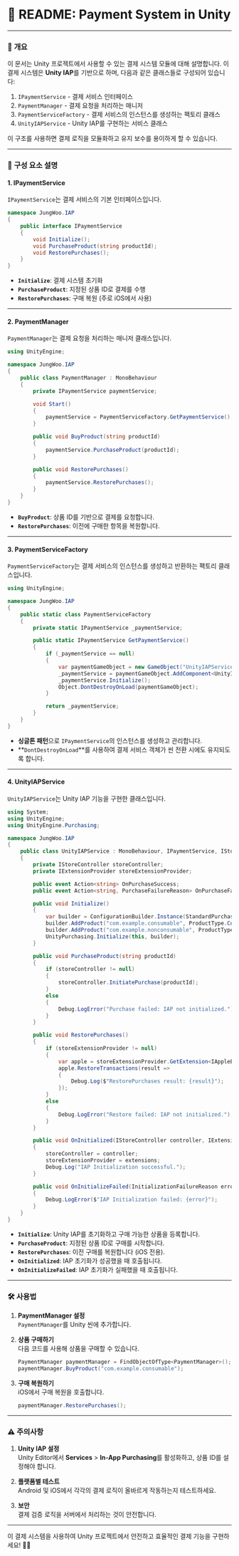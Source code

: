# 📄 **README: Payment System in Unity**

---

### 📌 **개요**

이 문서는 Unity 프로젝트에서 사용할 수 있는 결제 시스템 모듈에 대해 설명합니다. 이 결제 시스템은 **Unity IAP**를 기반으로 하며, 다음과 같은 클래스들로 구성되어 있습니다:

1. `IPaymentService` - 결제 서비스 인터페이스
2. `PaymentManager` - 결제 요청을 처리하는 매니저
3. `PaymentServiceFactory` - 결제 서비스의 인스턴스를 생성하는 팩토리 클래스
4. `UnityIAPService` - Unity IAP를 구현하는 서비스 클래스

이 구조를 사용하면 결제 로직을 모듈화하고 유지 보수를 용이하게 할 수 있습니다.

---

### 🚀 **구성 요소 설명**

#### 1. **IPaymentService**

`IPaymentService`는 결제 서비스의 기본 인터페이스입니다.

```csharp
namespace JungWoo.IAP
{
    public interface IPaymentService
    {
        void Initialize();
        void PurchaseProduct(string productId);
        void RestorePurchases();
    }
}
```

- **`Initialize`**: 결제 시스템 초기화  
- **`PurchaseProduct`**: 지정된 상품 ID로 결제를 수행  
- **`RestorePurchases`**: 구매 복원 (주로 iOS에서 사용)  

---

#### 2. **PaymentManager**

`PaymentManager`는 결제 요청을 처리하는 매니저 클래스입니다.

```csharp
using UnityEngine;

namespace JungWoo.IAP
{
    public class PaymentManager : MonoBehaviour
    {
        private IPaymentService paymentService;

        void Start()
        {
            paymentService = PaymentServiceFactory.GetPaymentService();
        }

        public void BuyProduct(string productId)
        {
            paymentService.PurchaseProduct(productId);
        }

        public void RestorePurchases()
        {
            paymentService.RestorePurchases();
        }
    }
}
```

- **`BuyProduct`**: 상품 ID를 기반으로 결제를 요청합니다.  
- **`RestorePurchases`**: 이전에 구매한 항목을 복원합니다.  

---

#### 3. **PaymentServiceFactory**

`PaymentServiceFactory`는 결제 서비스의 인스턴스를 생성하고 반환하는 팩토리 클래스입니다.

```csharp
using UnityEngine;

namespace JungWoo.IAP
{
    public static class PaymentServiceFactory
    {
        private static IPaymentService _paymentService;

        public static IPaymentService GetPaymentService()
        {
            if (_paymentService == null)
            {
                var paymentGameObject = new GameObject("UnityIAPService");
                _paymentService = paymentGameObject.AddComponent<UnityIAPService>();
                _paymentService.Initialize();
                Object.DontDestroyOnLoad(paymentGameObject);
            }

            return _paymentService;
        }
    }
}
```

- **싱글톤 패턴**으로 `IPaymentService`의 인스턴스를 생성하고 관리합니다.  
- **`DontDestroyOnLoad`**를 사용하여 결제 서비스 객체가 씬 전환 시에도 유지되도록 합니다.  

---

#### 4. **UnityIAPService**

`UnityIAPService`는 Unity IAP 기능을 구현한 클래스입니다.

```csharp
using System;
using UnityEngine;
using UnityEngine.Purchasing;

namespace JungWoo.IAP
{
    public class UnityIAPService : MonoBehaviour, IPaymentService, IStoreListener
    {
        private IStoreController storeController;
        private IExtensionProvider storeExtensionProvider;

        public event Action<string> OnPurchaseSuccess;
        public event Action<string, PurchaseFailureReason> OnPurchaseFailed;

        public void Initialize()
        {
            var builder = ConfigurationBuilder.Instance(StandardPurchasingModule.Instance());
            builder.AddProduct("com.example.consumable", ProductType.Consumable);
            builder.AddProduct("com.example.nonconsumable", ProductType.NonConsumable);
            UnityPurchasing.Initialize(this, builder);
        }

        public void PurchaseProduct(string productId)
        {
            if (storeController != null)
            {
                storeController.InitiatePurchase(productId);
            }
            else
            {
                Debug.LogError("Purchase failed: IAP not initialized.");
            }
        }

        public void RestorePurchases()
        {
            if (storeExtensionProvider != null)
            {
                var apple = storeExtensionProvider.GetExtension<IAppleExtensions>();
                apple.RestoreTransactions(result =>
                {
                    Debug.Log($"RestorePurchases result: {result}");
                });
            }
            else
            {
                Debug.LogError("Restore failed: IAP not initialized.");
            }
        }

        public void OnInitialized(IStoreController controller, IExtensionProvider extensions)
        {
            storeController = controller;
            storeExtensionProvider = extensions;
            Debug.Log("IAP Initialization successful.");
        }

        public void OnInitializeFailed(InitializationFailureReason error)
        {
            Debug.LogError($"IAP Initialization failed: {error}");
        }
    }
}
```

- **`Initialize`**: Unity IAP를 초기화하고 구매 가능한 상품을 등록합니다.  
- **`PurchaseProduct`**: 지정된 상품 ID로 구매를 시작합니다.  
- **`RestorePurchases`**: 이전 구매를 복원합니다 (iOS 전용).  
- **`OnInitialized`**: IAP 초기화가 성공했을 때 호출됩니다.  
- **`OnInitializeFailed`**: IAP 초기화가 실패했을 때 호출됩니다.  

---

### 🛠️ **사용법**

1. **PaymentManager 설정**  
   `PaymentManager`를 Unity 씬에 추가합니다.

2. **상품 구매하기**  
   다음 코드를 사용해 상품을 구매할 수 있습니다.

   ```csharp
   PaymentManager paymentManager = FindObjectOfType<PaymentManager>();
   paymentManager.BuyProduct("com.example.consumable");
   ```

3. **구매 복원하기**  
   iOS에서 구매 복원을 호출합니다.

   ```csharp
   paymentManager.RestorePurchases();
   ```

---

### ⚠️ **주의사항**

1. **Unity IAP 설정**  
   Unity Editor에서 **Services** > **In-App Purchasing**를 활성화하고, 상품 ID를 설정해야 합니다.

2. **플랫폼별 테스트**  
   Android 및 iOS에서 각각의 결제 로직이 올바르게 작동하는지 테스트하세요.

3. **보안**  
   결제 검증 로직을 서버에서 처리하는 것이 안전합니다.

---

이 결제 시스템을 사용하여 Unity 프로젝트에서 안전하고 효율적인 결제 기능을 구현하세요! 🛒😊